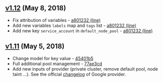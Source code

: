 ## [v1.12](https://github.com/google-terraform-modules/terraform-google-kubernetes-engine/compare/1.11...1.12) (May 8, 2018)

* Fix attribution of variables - [a801232 (line)](https://github.com/perriea/terraform-google-kubernetes-engine/commit/a801232e702ac3e4b46a4ada4f815b8717e58e4c#diff-c9ac8098c5ea9d3e6a9a596ff0c512a4R44)
* Add new variables `labels` map and `tags` list - [a801232 (line)](https://github.com/perriea/terraform-google-kubernetes-engine/commit/a801232e702ac3e4b46a4ada4f815b8717e58e4c#diff-c9ac8098c5ea9d3e6a9a596ff0c512a4R81)
* Add new key `service_account` in `default_node_pool` - [a801232 (line)](https://github.com/perriea/terraform-google-kubernetes-engine/commit/a801232e702ac3e4b46a4ada4f815b8717e58e4c#diff-7a370d8342e7203b805911c92454f0f4R123)


## [v1.11](https://github.com/google-terraform-modules/terraform-google-kubernetes-engine/compare/1.8...1.11) (May 5, 2018)

* Change model for key value - [45401b5](https://github.com/google-terraform-modules/terraform-google-kubernetes-engine/commit/45401b56f1036893f9d8be96cb754f2aeb18aa0c)
* Full additional pool management - [77ae3cd](https://github.com/google-terraform-modules/terraform-google-kubernetes-engine/commit/77ae3cd15909e034cd72cebb165ce7f997331645)
* Add new inputs of provider (private cluster, remove default pool, node taint ...). See the official [changelog](https://github.com/terraform-providers/terraform-provider-google/blob/master/CHANGELOG.md#1110-may-01-2018) of Google provider.